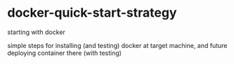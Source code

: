 # docker-quick-start-strategy
starting with docker 

simple steps for installing (and testing) docker at target machine, and future deploying container there (with testing)
